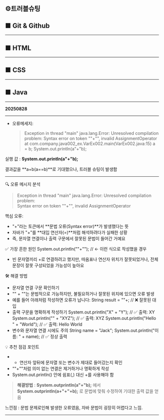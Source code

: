 **⚙트러블슈팅**
---


**■ Git & Github**
---
---

**■ HTML**
---
---

**■ CSS**
---
---


**■ Java**
---
---

**20250828**

---

- 오류메세지:

    >Exception in thread "main" java.lang.Error: Unresolved compilation problem: 
   Syntax error on token ""+"", invalid AssignmentOperator
   at com.company.java002_ex.VarEx002.main(VarEx002.java:15)
a = b;
System.out.println(a"+"b);

실행 값 : **System.out.println(a"+"b);**

결과값을 **a+b(a==b)**로 기대했으나, 트러블 슈팅이 발생함

---

🔍 오류 메시지 분석
>    Exception in thread "main" java.lang.Error: Unresolved compilation problem:  
    Syntax error on token ""+"", invalid AssignmentOperator


핵심 오류:
- "+"라는 토큰에서 **문법 오류(Syntax error)**가 발생했다는 뜻
- 자바가 "+"를 **대입 연산자(=)**처럼 해석하려다가 실패한 상황
- 즉, 문자열 연결이나 출력 구문에서 잘못된 문법이 들어간 거예요

✅ 가장 흔한 원인
System.out.println(""+"");  // ← 이런 식으로 작성했을 경우


- 빈 문자열끼리 +로 연결하려고 했지만, 따옴표나 연산자 위치가 잘못되었거나, 전체 문장이 잘못 구성되었을 가능성이 높아요

🛠️ 해결 방법
- 문자열 연결 구문 확인하기
- "" + ""는 문법적으로 가능하지만, 불필요하거나 잘못된 위치에 있으면 오류 발생
- 예를 들어 아래처럼 작성하면 오류가 납니다:
String result = ""+;  // ❌ 잘못된 대입
- 출력 구문을 명확하게 작성하기
System.out.println("X" + "Y");         // ✅ 출력: XY
System.out.println("" + "XYZ");        // ✅ 출력: XYZ
System.out.println("Hello " + "World"); // ✅ 출력: Hello World
- 변수와 문자열 연결 시에도 주의
String name = "Jack";
System.out.println("이름: " + name);  // ✅ 정상 출력



💡 추천 점검 포인트
- + 연산자 앞뒤에 문자열 또는 변수가 제대로 들어갔는지 확인
- ""+""처럼 의미 없는 연결은 제거하거나 명확하게 작성
- System.out.println() 안에 쉼표(,) 대신 +를 사용해야 함

>**해결방법** : **System.outprintln(a"+"b);** 에서
**System.outprintln(a+"+"+b);** 로 문법에 맞춰 수정하여 기대한 출력 값을 얻음 

느낀점 : 문법 문제로인해 발생한 오류였음, 자바 문법이 굉장히 어렵다고 느낌.

---